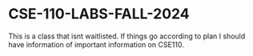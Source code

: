 # CSE-110-LABS-FALL-2024
This is a class that isnt waitlisted. If things go according to plan I should have information of important information on CSE110.
